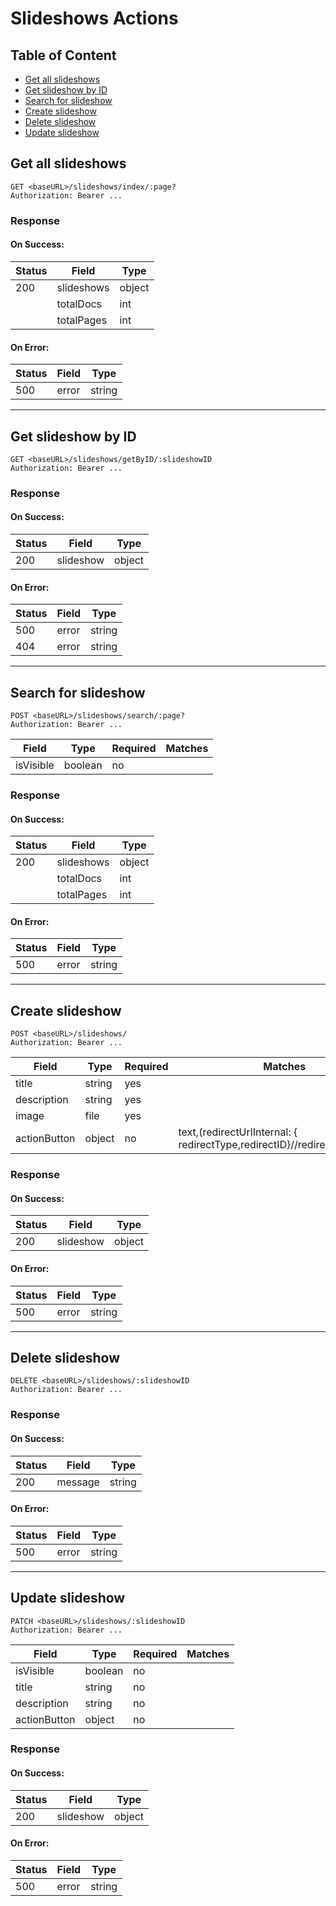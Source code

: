 # Slideshows Actions

## Table of Content

- [Get all slideshows](#get-all-slideshows)
- [Get slideshow by ID](#get-slideshow-by-ID)
- [Search for slideshow](#search-for-slideshow)
- [Create slideshow](#create-slideshow)
- [Delete slideshow](#delete-slideshow)
- [Update slideshow](#update-slideshow)

## Get all slideshows

```
GET <baseURL>/slideshows/index/:page?
Authorization: Bearer ...
```

### Response

#### On Success:

| Status | Field      | Type   |
| ------ | ---------- | ------ |
| 200    | slideshows | object |
|        | totalDocs  | int    |
|        | totalPages | int    |

#### On Error:

| Status | Field | Type   |
| ------ | ----- | ------ |
| 500    | error | string |

---

## Get slideshow by ID

```
GET <baseURL>/slideshows/getByID/:slideshowID
Authorization: Bearer ...
```

### Response

#### On Success:

| Status | Field     | Type   |
| ------ | --------- | ------ |
| 200    | slideshow | object |

#### On Error:

| Status | Field | Type   |
| ------ | ----- | ------ |
| 500    | error | string |
| 404    | error | string |

---

## Search for slideshow

```
POST <baseURL>/slideshows/search/:page?
Authorization: Bearer ...
```

| Field     | Type    | Required | Matches |
| --------- | ------- | -------- | ------- |
| isVisible | boolean | no       |         |

### Response

#### On Success:

| Status | Field      | Type   |
| ------ | ---------- | ------ |
| 200    | slideshows | object |
|        | totalDocs  | int    |
|        | totalPages | int    |

#### On Error:

| Status | Field | Type   |
| ------ | ----- | ------ |
| 500    | error | string |

---

## Create slideshow

```
POST <baseURL>/slideshows/
Authorization: Bearer ...
```

| Field        | Type   | Required | Matches                                                                     |
| ------------ | ------ | -------- | --------------------------------------------------------------------------- |
| title        | string | yes      |                                                                             |
| description  | string | yes      |                                                                             |
| image        | file   | yes      |                                                                             |
| actionButton | object | no       | text,(redirectUrlInternal: { redirectType,redirectID}//redirectUrlExternal) |

### Response

#### On Success:

| Status | Field     | Type   |
| ------ | --------- | ------ |
| 200    | slideshow | object |

#### On Error:

| Status | Field | Type   |
| ------ | ----- | ------ |
| 500    | error | string |

---

## Delete slideshow

```
DELETE <baseURL>/slideshows/:slideshowID
Authorization: Bearer ...
```

### Response

#### On Success:

| Status | Field   | Type   |
| ------ | ------- | ------ |
| 200    | message | string |

#### On Error:

| Status | Field | Type   |
| ------ | ----- | ------ |
| 500    | error | string |

---

## Update slideshow

```
PATCH <baseURL>/slideshows/:slideshowID
Authorization: Bearer ...
```

| Field        | Type    | Required | Matches |
| ------------ | ------- | -------- | ------- |
| isVisible    | boolean | no       |         |
| title        | string  | no       |         |
| description  | string  | no       |         |
| actionButton | object  | no       |         |

### Response

#### On Success:

| Status | Field     | Type   |
| ------ | --------- | ------ |
| 200    | slideshow | object |

#### On Error:

| Status | Field | Type   |
| ------ | ----- | ------ |
| 500    | error | string |
